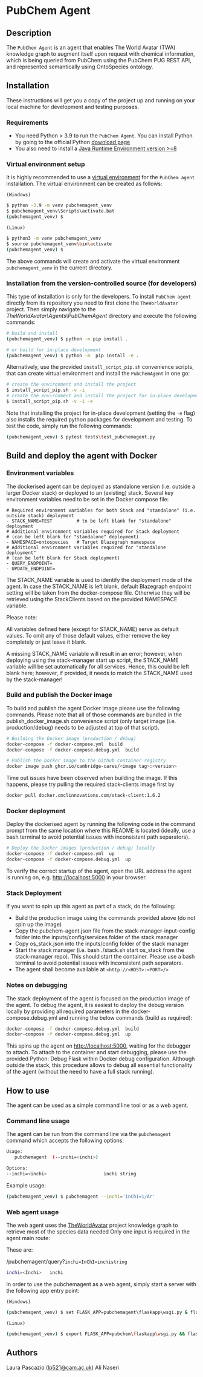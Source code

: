 # PubChem Agent

## Description

The `PubChem Agent` is an agent that enables The World Avatar (TWA) knowledge graph to augment itself upon request with chemical information, which is being queried from PubChem using the PubChem PUG REST API, and represented semantically using OntoSpecies ontology.

## Installation

These instructions will get you a copy of the project up and running on your local machine for development and testing purposes.

### Requirements

- You need Python > 3.9 to run the `PubChem Agent`. You can install Python by going to the official Python [download page](https://www.python.org/getit/)
- You also need to install a [Java Runtime Environment version >=8](https://adoptopenjdk.net/?variant=openjdk8&jvmVariant=hotspot)

### Virtual environment setup

It is highly recommended to use a [virtual environment](https://docs.python.org/3/tutorial/venv.html) for the `PubChem agent` installation. The virtual environment can be created as follows:

`(Windows)`

```cmd
$ python -3.9 -m venv pubchemagent_venv
$ pubchemagent_venv\Scripts\activate.bat
(pubchemagent_venv) $ 
```

`(Linux)`

```sh
$ python3 -m venv pubchemagent_venv
$ source pubchemagent_venv\bin\activate
(pubchemagent_venv) $
```

The above commands will create and activate the virtual environment `pubchemagent_venv` in the current directory.

### Installation from the version-controlled source (for developers)

This type of installation is only for the developers. To install `PubChem agent` directly from its repository you need to first clone the `TheWorldAvatar` project. Then simply navigate to the *TheWorldAvatar\Agents\PubChemAgent* directory and execute the following commands:

```bash
# build and install
(pubchemagent_venv) $ python -m pip install .

# or build for in-place development
(pubchemagent_venv) $ python -m  pip install -e .
```

Alternatively, use the provided `install_script_pip.sh` convenience scripts, that can create virtual environment and install the `PubChemAgent` in one go:

```bash
# create the environment and install the project
$ install_script_pip.sh -v -i
# create the environment and install the project for in-place development
$ install_script_pip.sh -v -i -e
```

Note that installing the project for in-place development (setting the `-e` flag) also installs the required python packages for development and testing. To test the code, simply run the following commands:

```bash
(pubchemagent_venv) $ pytest tests\test_pubchemagent.py
```

## Build and deploy the agent with Docker

### Environment variables

The dockerised agent can be deployed as standalone version (i.e. outside a larger Docker stack) or deployed to an (existing) stack. Several key environment variables need to be set in the Docker compose file:

```docker
# Required environment variables for both Stack and "standalone" (i.e. outside stack) deployment
- STACK_NAME=TEST         # to be left blank for "standalone" deployment
# Additional environment variables required for Stack deployment
# (can be left blank for "standalone" deployment)
- NAMESPACE=ontospecies   # Target Blazegraph namespace
# Additional environment variables required for "standalone deployment"
# (can be left blank for Stack deployment)
- QUERY_ENDPOINT=
- UPDATE_ENDPOINT=
```

The STACK_NAME variable is used to identify the deployment mode of the agent. In case the STACK_NAME is left blank, default Blazegraph endpoint setting will be taken from the docker-compose file. Otherwise they will be retrieved using the StackClients based on the provided NAMESPACE variable.

Please note:

All variables defined here (except for STACK_NAME) serve as default values. To omit any of those default values, either remove the key completely or just leave it blank.

A missing STACK_NAME variable will result in an error; however, when deploying using the stack-manager start up script, the STACK_NAME variable will be set automatically for all services. Hence, this could be left blank here; however, if provided, it needs to match the STACK_NAME used by the stack-manager!

### Build and publish the Docker image

To build and publish the agent Docker image please use the following commands. Please note that all of those commands are bundled in the publish_docker_image.sh convenience script (only target image (i.e. production/debug) needs to be adjusted at top of that script).

```bash
# Building the Docker image (production / debug)
docker-compose -f docker-compose.yml  build
docker-compose -f docker-compose.debug.yml  build

# Publish the Docker image to the Github container registry
docker image push ghcr.io/cambridge-cares/<image tag>:<version>
```

Time out issues have been observed when building the image. If this happens, please try pulling the required stack-clients image first by

```bash
docker pull docker.cmclinnovations.com/stack-client:1.6.2
```

### Docker deployment

Deploy the dockerised agent by running the following code in the command prompt from the same location where this README is located (ideally, use a bash terminal to avoid potential issues with inconsistent path separators).

```bash
# Deploy the Docker images (production / debug) locally
docker-compose -f docker-compose.yml  up
docker-compose -f docker-compose.debug.yml  up
```

To verify the correct startup of the agent, open the URL address the agent is running on, e.g. <http://localhost:5000> in your browser.

### Stack Deployment

If you want to spin up this agent as part of a stack, do the following:

- Build the production image using the commands provided above (do not spin up the image)
- Copy the pubchem-agent.json file from the stack-manager-input-config folder into the inputs/config/services folder of the stack manager
- Copy os_stack.json into the inputs/config folder of the stack manager
- Start the stack manager (i.e. bash ./stack.sh start os_stack from the stack-manager repo). This should start the container. Please use a bash terminal to avoid potential issues with inconsistent path separators.
- The agent shall become available at ```<http://<HOST>:<PORT>/>```

### Notes on debugging

The stack deployment of the agent is focused on the production image of the agent. To debug the agent, it is easiest to deploy the debug version locally by providing all required parameters in the docker-compose.debug.yml and running the below commands (build as required):

```bash
docker-compose -f docker-compose.debug.yml  build
docker-compose -f docker-compose.debug.yml  up
```

This spins up the agent on <http://localhost:5000>, waiting for the debugger to attach. To attach to the container and start debugging, please use the provided Python: Debug Flask within Docker debug configuration. Although outside the stack, this procedure allows to debug all essential functionality of the agent (without the need to have a full stack running).

## How to use

The agent can be used as a simple command line tool or as a web agent.

### Command line usage

 The agent can be run from the command line via the `pubchemagent` command which accepts the following options:

 ```bash
Usage:
    pubchemagent  (--inchi=<inchi>)

Options:
--inchi=<inchi>                     inchi string
```

Example usage:

```bash
(pubchemagent_venv) $ pubchemagent --inchi='InChI=1/Ar'
```

### Web agent usage

The web agent uses the [TheWorldAvatar](https://github.com/cambridge-cares/TheWorldAvatar) project knowledge graph to retrieve most of the species data needed
Only one input is required in the agent main route:

These are:

/pubchemagent/query?`inchi=InChI=inchistring`

```bash
inchi=<Inchi>   inchi 
```

In order to use the pubchemagent as a web agent, simply start a server with the following app entry point:

`(Windows)`

```cmd
(pubchemagent_venv) $ set FLASK_APP=pubchemagent\flaskapp\wsgi.py & flask run
```

`(Linux)`

```bash
(pubchemagent_venv) $ export FLASK_APP=pubchem\flaskapp\wsgi.py && flask run
```

## Authors

Laura Pascazio (<lp521@cam.ac.uk>)
Ali Naseri
